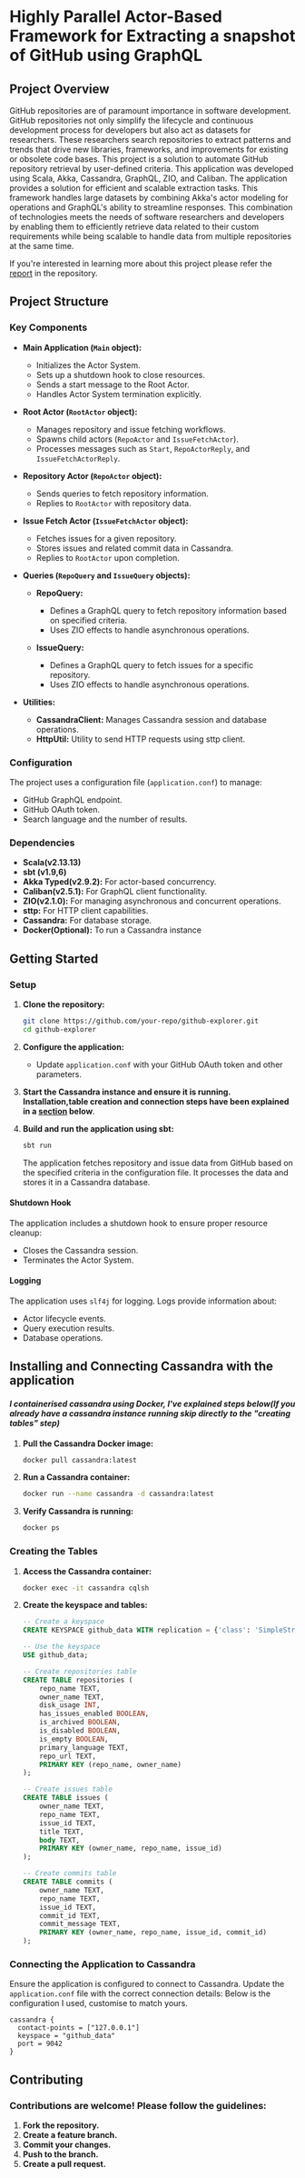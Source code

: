 # Highly Parallel Actor-Based Framework for Extracting a snapshot of GitHub using GraphQL

## Project Overview

GitHub repositories are of paramount importance in software development. GitHub
repositories not only simplify the lifecycle and continuous development process for
developers but also act as datasets for researchers. These researchers search repositories
to extract patterns and trends that drive new libraries, frameworks, and improvements
for existing or obsolete code bases. This project is a solution to automate GitHub
repository retrieval by user-defined criteria. This application was developed using Scala,
Akka, Cassandra, GraphQL, ZIO, and Caliban. The application provides a solution for
efficient and scalable extraction tasks. This framework handles large datasets by
combining Akka's actor modeling for operations and GraphQL's ability to streamline
responses. This combination of technologies meets the needs of software researchers and
developers by enabling them to efficiently retrieve data related to their custom
requirements while being scalable to handle data from multiple repositories at the same
time.

If you're interested in learning more about this project please refer the [report](Kirtan_MS_Project_Report.pdf) in the repository.

## Project Structure

### Key Components

- **Main Application (`Main` object):**
    - Initializes the Actor System.
    - Sets up a shutdown hook to close resources.
    - Sends a start message to the Root Actor.
    - Handles Actor System termination explicitly.

- **Root Actor (`RootActor` object):**
    - Manages repository and issue fetching workflows.
    - Spawns child actors (`RepoActor` and `IssueFetchActor`).
    - Processes messages such as `Start`, `RepoActorReply`, and `IssueFetchActorReply`.

- **Repository Actor (`RepoActor` object):**
    - Sends queries to fetch repository information.
    - Replies to `RootActor` with repository data.

- **Issue Fetch Actor (`IssueFetchActor` object):**
    - Fetches issues for a given repository.
    - Stores issues and related commit data in Cassandra.
    - Replies to `RootActor` upon completion.

- **Queries (`RepoQuery` and `IssueQuery` objects):**
  - **RepoQuery:**
    - Defines a GraphQL query to fetch repository information based on specified criteria.
    - Uses ZIO effects to handle asynchronous operations.

  - **IssueQuery:**
    - Defines a GraphQL query to fetch issues for a specific repository.
    - Uses ZIO effects to handle asynchronous operations.

- **Utilities:**
    - **CassandraClient:** Manages Cassandra session and database operations.
    - **HttpUtil:** Utility to send HTTP requests using sttp client.


### Configuration

The project uses a configuration file (`application.conf`) to manage:
- GitHub GraphQL endpoint.
- GitHub OAuth token.
- Search language and the number of results.

### Dependencies

- **Scala(v2.13.13)**
- **sbt (v1.9,6)**
- **Akka Typed(v2.9.2):** For actor-based concurrency.
- **Caliban(v2.5.1):** For GraphQL client functionality.
- **ZIO(v2.1.0):** For managing asynchronous and concurrent operations.
- **sttp:** For HTTP client capabilities.
- **Cassandra:** For database storage.
- **Docker(Optional):** To run a Cassandra instance


## Getting Started

### Setup

1. **Clone the repository:**
   ```bash
   git clone https://github.com/your-repo/github-explorer.git
   cd github-explorer
   ```
2. **Configure the application:**
    - Update `application.conf` with your GitHub OAuth token and other parameters.

3. **Start the Cassandra instance and ensure it is running. Installation,table creation and connection steps have been explained in a [section](Installing%20and%20Connecting%20Cassandra%20with%20the%20application) below**.

4. **Build and run the application using sbt:**
   ```bash
   sbt run
   ```
    The application fetches repository and issue data from GitHub based on the specified criteria in the configuration file. It processes the data and stores it in a Cassandra database.

#### Shutdown Hook
The application includes a shutdown hook to ensure proper resource cleanup:

- Closes the Cassandra session.
- Terminates the Actor System.

#### Logging
The application uses `slf4j` for logging. Logs provide information about:

- Actor lifecycle events.
- Query execution results.
- Database operations.

## Installing and Connecting Cassandra with the application
#### _**I containerised cassandra using Docker, I've explained steps below(If you already have a cassandra instance running skip directly to the "creating tables" step)**_
1. **Pull the Cassandra Docker image:**

    ```bash
    docker pull cassandra:latest
    ```

2. **Run a Cassandra container:**

    ```bash
    docker run --name cassandra -d cassandra:latest
    ```

3. **Verify Cassandra is running:**

    ```bash
    docker ps
    ```
### Creating the Tables

1. **Access the Cassandra container:**

    ```bash
    docker exec -it cassandra cqlsh
    ```

2. **Create the keyspace and tables:**

    ```sql
    -- Create a keyspace
    CREATE KEYSPACE github_data WITH replication = {'class': 'SimpleStrategy', 'replication_factor': 1};

    -- Use the keyspace
    USE github_data;

    -- Create repositories table
    CREATE TABLE repositories (
        repo_name TEXT,
        owner_name TEXT,
        disk_usage INT,
        has_issues_enabled BOOLEAN,
        is_archived BOOLEAN,
        is_disabled BOOLEAN,
        is_empty BOOLEAN,
        primary_language TEXT,
        repo_url TEXT,
        PRIMARY KEY (repo_name, owner_name)
    );

    -- Create issues table
    CREATE TABLE issues (
        owner_name TEXT,
        repo_name TEXT,
        issue_id TEXT,
        title TEXT,
        body TEXT,
        PRIMARY KEY (owner_name, repo_name, issue_id)
    );

    -- Create commits table
    CREATE TABLE commits (
        owner_name TEXT,
        repo_name TEXT,
        issue_id TEXT,
        commit_id TEXT,
        commit_message TEXT,
        PRIMARY KEY (owner_name, repo_name, issue_id, commit_id)
    );
    ```
### Connecting the Application to Cassandra

Ensure the application is configured to connect to Cassandra. Update the `application.conf` file with the correct connection details:
Below is the configuration I used, customise to match yours.
```
cassandra {
  contact-points = ["127.0.0.1"]
  keyspace = "github_data"
  port = 9042
} 
```

## Contributing
### Contributions are welcome! Please follow the guidelines:
1. **Fork the repository.**
2. **Create a feature branch.**
3. **Commit your changes.**
4. **Push to the branch.**
5. **Create a pull request.**





